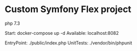 # Custom Symfony Flex project #

php 7.3

Start: docker-compose up -d
Available: localhost:8082

EntryPoint: ./public/index.php
UnitTests: ./vendor/bin/phpunit
